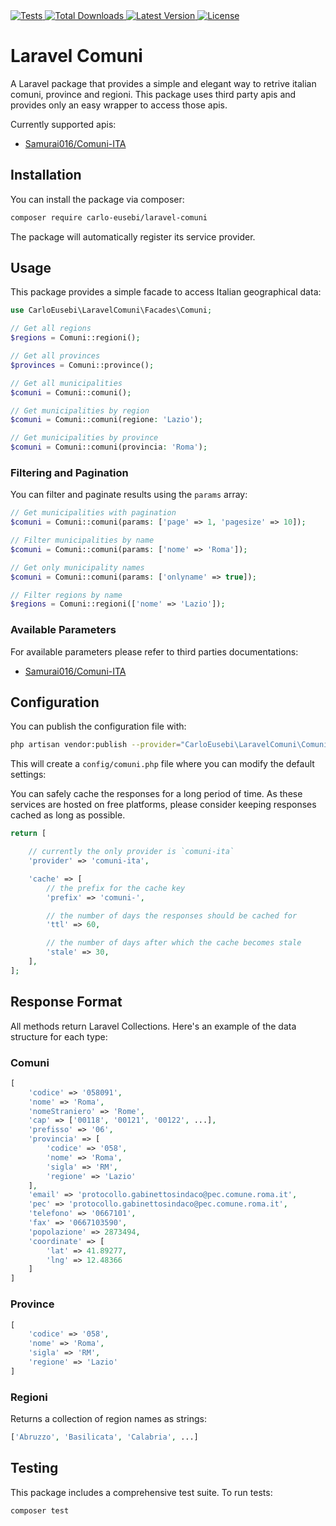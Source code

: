 <a href="https://github.com/carloeusebi/laravel-comuni/actions" target="_blank">
    <img alt="Tests" src="https://github.com/carloeusebi/laravel-comuni/actions/workflows/tests.yml/badge.svg">
</a>
<a href="https://packagist.org/packages/carloeusebi/laravel-comuni" target="_blank">
    <img alt="Total Downloads" src="https://img.shields.io/packagist/dt/carloeusebi/laravel-comuni">
</a>
<a href="https://packagist.org/packages/carloeusebi/laravel-comuni" target="_blank">
    <img alt="Latest Version" src="https://img.shields.io/packagist/v/carloeusebi/laravel-comuni">
</a>
<a href="https://packagist.org/packages/carloeusebi/laravel-comuni" target="_blank">
    <img alt="License" src="https://img.shields.io/packagist/l/carloeusebi/laravel-comuni">
</a>

# Laravel Comuni

A Laravel package that provides a simple and elegant way to retrive italian comuni, province and regioni.
This package uses third party apis and provides only an easy wrapper to access those apis.

Currently supported apis:

- [Samurai016/Comuni-ITA](https://github.com/Samurai016/Comuni-ITA)

## Installation

You can install the package via composer:

```bash
composer require carlo-eusebi/laravel-comuni
```

The package will automatically register its service provider.

## Usage

This package provides a simple facade to access Italian geographical data:

```php
use CarloEusebi\LaravelComuni\Facades\Comuni;

// Get all regions
$regions = Comuni::regioni();

// Get all provinces
$provinces = Comuni::province();

// Get all municipalities
$comuni = Comuni::comuni();

// Get municipalities by region
$comuni = Comuni::comuni(regione: 'Lazio');

// Get municipalities by province
$comuni = Comuni::comuni(provincia: 'Roma');
```

### Filtering and Pagination

You can filter and paginate results using the `params` array:

```php
// Get municipalities with pagination
$comuni = Comuni::comuni(params: ['page' => 1, 'pagesize' => 10]);

// Filter municipalities by name
$comuni = Comuni::comuni(params: ['nome' => 'Roma']);

// Get only municipality names
$comuni = Comuni::comuni(params: ['onlyname' => true]);

// Filter regions by name
$regions = Comuni::regioni(['nome' => 'Lazio']);
```

### Available Parameters

For available parameters please refer to third parties documentations:

- [Samurai016/Comuni-ITA](https://comuni-ita.readme.io/reference/comuni-1)

## Configuration

You can publish the configuration file with:

```bash
php artisan vendor:publish --provider="CarloEusebi\LaravelComuni\ComuniServiceProvider"
```

This will create a `config/comuni.php` file where you can modify the default settings:

You can safely cache the responses for a long period of time. As these services are hosted on free platforms, please
consider keeping responses cached as long as possible.

```php
return [

    // currently the only provider is `comuni-ita`
    'provider' => 'comuni-ita',

    'cache' => [
        // the prefix for the cache key
        'prefix' => 'comuni-',

        // the number of days the responses should be cached for
        'ttl' => 60,

        // the number of days after which the cache becomes stale
        'stale' => 30,
    ],
];
```

## Response Format

All methods return Laravel Collections. Here's an example of the data structure for each type:

### Comuni

```php
[
    'codice' => '058091',
    'nome' => 'Roma',
    'nomeStraniero' => 'Rome',
    'cap' => ['00118', '00121', '00122', ...],
    'prefisso' => '06',
    'provincia' => [
        'codice' => '058',
        'nome' => 'Roma',
        'sigla' => 'RM',
        'regione' => 'Lazio'
    ],
    'email' => 'protocollo.gabinettosindaco@pec.comune.roma.it',
    'pec' => 'protocollo.gabinettosindaco@pec.comune.roma.it',
    'telefono' => '0667101',
    'fax' => '0667103590',
    'popolazione' => 2873494,
    'coordinate' => [
        'lat' => 41.89277,
        'lng' => 12.48366
    ]
]
```

### Province

```php
[
    'codice' => '058',
    'nome' => 'Roma',
    'sigla' => 'RM',
    'regione' => 'Lazio'
]
```

### Regioni

Returns a collection of region names as strings:

```php
['Abruzzo', 'Basilicata', 'Calabria', ...]
```

## Testing

This package includes a comprehensive test suite. To run tests:

```bash
composer test
```
